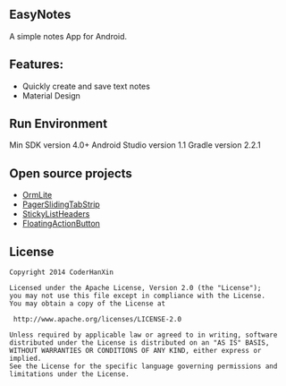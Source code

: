 ## EasyNotes
A simple notes App for Android.

## Features:
- Quickly create and save text notes
- Material Design

## Run Environment
Min SDK version 4.0+
Android Studio version 1.1
Gradle version 2.2.1

## Open source projects
- [OrmLite](http://ormlite.com/)
- [PagerSlidingTabStrip](https://github.com/astuetz/PagerSlidingTabStrip)
- [StickyListHeaders](https://github.com/emilsjolander/StickyListHeaders)
- [FloatingActionButton](https://github.com/Clans/FloatingActionButton)


## License

    Copyright 2014 CoderHanXin

	Licensed under the Apache License, Version 2.0 (the "License");
	you may not use this file except in compliance with the License.
	You may obtain a copy of the License at

     http://www.apache.org/licenses/LICENSE-2.0

	Unless required by applicable law or agreed to in writing, software
	distributed under the License is distributed on an "AS IS" BASIS,
	WITHOUT WARRANTIES OR CONDITIONS OF ANY KIND, either express or implied.
	See the License for the specific language governing permissions and
	limitations under the License.